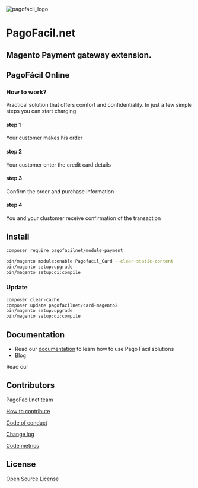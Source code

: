 ![pagofacil_logo](https://pagofacil.net/images/logo_pagofacil@2x.png)

PagoFacil.net
=============
## Magento Payment gateway extension.

## PagoFácil Online

### How to work?

Practical solution that offers comfort and confidentiality. In just a few simple steps you can start charging

#### step 1
Your customer makes his order
#### step 2
Your customer enter the credit card details
#### step 3
Confirm the order and purchase information
#### step 4
You and your clustomer receive confirmation of the transaction

## Install

```sh
composer require pagofacilnet/module-payment

bin/magento module:enable Pagofacil_Card --clear-static-content
bin/magento setup:upgrade
bin/magento setup:di:compile

```

### Update
```sh
composer clear-cache
composer update pagofacilnet/card-magento2
bin/magento setup:upgrade
bin/magento setup:di:compile
```

## Documentation
- Read our [documentation] to learn how to use Pago Fácil solutions
- [Blog]

Read our 

## Contributors
PagoFacil.net team

[How to contribute](CONTRIBUTING.md)

[Code of conduct](CODE_OF_CONDUCT.md)

[Change log](CHANGELOG.md)

[Code metrics](METRICS.md)

## License
[Open Source License](LICENSE.txt)



[documentation]:<https://pagofacil.net/desarrolladores>
[Blog]:<https://blog.pagofacil.net/>
